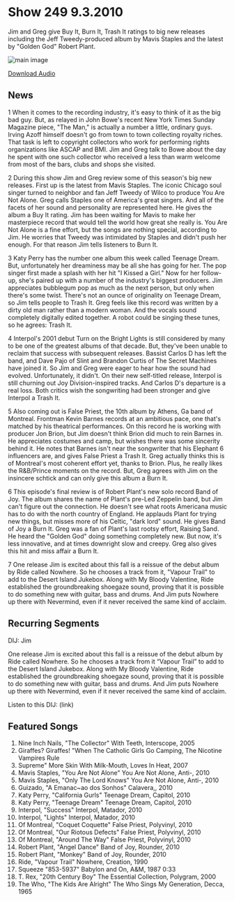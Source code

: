 # Show 249 9.3.2010
Jim and Greg give Buy It, Burn It, Trash It ratings to big new releases including the Jeff Tweedy-produced album by Mavis Staples and the latest by "Golden God" Robert Plant.

![main image](http://www.soundopinions.org/images/2010/recordreviews.jpg)

[Download Audio](http://audio.soundopinions.org/streams/2010/09/so_20100903.m3u)

## News
1 When it comes to the recording industry, it's easy to think of it as the big bad guy. But, as relayed in John Bowe's recent New York Times Sunday Magazine piece, "The Man," is actually a number a little, ordinary guys. Irving Azoff himself doesn't go from town to town collecting royalty riches. That task is left to copyright collectors who work for performing rights organizations like ASCAP and BMI. Jim and Greg talk to Bowe about the day he spent with one such collector who received a less than warm welcome from most of the bars, clubs and shops she visited.

2 During this show Jim and Greg review some of this season's big new releases. First up is the latest from Mavis Staples. The iconic Chicago soul singer turned to neighbor and fan Jeff Tweedy of Wilco to produce You Are Not Alone. Greg calls Staples one of America's great singers. And all of the facets of her sound and personality are represented here. He gives the album a Buy It rating. Jim has been waiting for Mavis to make her masterpiece record that would tell the world how great she really is. You Are Not Alone is a fine effort, but the songs are nothing special, according to Jim. He worries that Tweedy was intimidated by Staples and didn't push her enough. For that reason Jim tells listeners to Burn It.

3 Katy Perry has the number one album this week called Teenage Dream. But, unfortunately her dreaminess may be all she has going for her. The pop singer first made a splash with her hit "I Kissed a Girl." Now for her follow-up, she's paired up with a number of the industry's biggest producers. Jim appreciates bubblegum pop as much as the next person, but only when there's some twist. There's not an ounce of originality on Teenage Dream, so Jim tells people to Trash It. Greg feels like this record was written by a dirty old man rather than a modern woman. And the vocals sound completely digitally edited together. A robot could be singing these tunes, so he agrees: Trash It.

4 Interpol's 2001 debut Turn on the Bright Lights is still considered by many to be one of the greatest albums of that decade. But, they've been unable to reclaim that success with subsequent releases. Bassist Carlos D has left the band, and Dave Pajo of Slint and Brandon Curtis of The Secret Machines have joined it. So Jim and Greg were eager to hear how the sound had evolved. Unfortunately, it didn't. On their new self-titled release, Interpol is still churning out Joy Division-inspired tracks. And Carlos D's departure is a real loss. Both critics wish the songwriting had been stronger and give Interpol a Trash It.

5 Also coming out is False Priest, the 10th album by Athens, Ga band of Montreal. Frontman Kevin Barnes records at an ambitious pace, one that's matched by his theatrical performances. On this record he is working with producer Jon Brion, but Jim doesn't think Brion did much to rein Barnes in. He appreciates costumes and camp, but wishes there was some sincerity behind it. He notes that Barnes isn't near the songwriter that his Elephant 6 influencers are, and gives False Priest a Trash It. Greg actually thinks this is of Montreal's most coherent effort yet, thanks to Brion. Plus, he really likes the R&B/Prince moments on the record. But, Greg agrees with Jim on the insincere schtick and can only give this album a Burn It.

6 This episode's final review is of Robert Plant's new solo record Band of Joy. The album shares the name of Plant's pre-Led Zeppelin band, but Jim can't figure out the connection. He doesn't see what roots Americana music has to do with the north country of England. He applauds Plant for trying new things, but misses more of his Celtic, "dark lord" sound. He gives Band of Joy a Burn It. Greg was a fan of Plant's last rootsy effort, Raising Sand. He heard the "Golden God" doing something completely new. But now, it's less innovative, and at times downright slow and creepy. Greg also gives this hit and miss affair a Burn It.

7 One release Jim is excited about this fall is a reissue of the debut album by Ride called Nowhere. So he chooses a track from it, "Vapour Trail" to add to the Desert Island Jukebox. Along with My Bloody Valentine, Ride established the groundbreaking shoegaze sound, proving that it is possible to do something new with guitar, bass and drums. And Jim puts Nowhere up there with Nevermind, even if it never received the same kind of acclaim.

## Recurring Segments
DIJ: Jim

One release Jim is excited about this fall is a reissue of the debut album by Ride called Nowhere. So he chooses a track from it “Vapour Trail” to add to the Desert Island Jukebox. Along with My Bloody Valentine, Ride established the groundbreaking shoegaze sound, proving that it is possible to do something new with guitar, bass and drums. And Jim puts Nowhere up there with Nevermind, even if it never received the same kind of acclaim.

Listen to this DIJ: (link)

## Featured Songs
1. Nine Inch Nails, "The Collector" With Teeth, Interscope, 2005
2. Giraffes? Giraffes! "When The Catholic Girls Go Camping, The Nicotine Vampires Rule
3. Supreme" More Skin With Milk-Mouth, Loves In Heat, 2007
4. Mavis Staples, "You Are Not Alone" You Are Not Alone, Anti-, 2010
5. Mavis Staples, "Only The Lord Knows" You Are Not Alone, Anti-, 2010
6. Guizado, "A Emanac~ao dos Sonhos" Calavera,, 2010
7. Katy Perry, "California Gurls" Teenage Dream, Capitol, 2010
8. Katy Perry, "Teenage Dream" Teenage Dream, Capitol, 2010
9. Interpol, "Success" Interpol, Matador, 2010
10. Interpol, "Lights" Interpol, Matador, 2010
11. Of Montreal, "Coquet Coquette" False Priest, Polyvinyl, 2010
12. Of Montreal, "Our Riotous Defects" False Priest, Polyvinyl, 2010
13. Of Montreal, "Around The Way" False Priest, Polyvinyl, 2010
14. Robert Plant, "Angel Dance" Band of Joy, Rounder, 2010
15. Robert Plant, "Monkey" Band of Joy, Rounder, 2010
16. Ride, "Vapour Trail" Nowhere, Creation, 1990
17. Squeeze "853-5937" Babylon and On, A&M, 1987 0:33
18. T. Rex, "20th Century Boy" The Essential Collection, Polygram, 2000
19. The Who, "The Kids Are Alright" The Who Sings My Generation, Decca, 1965
